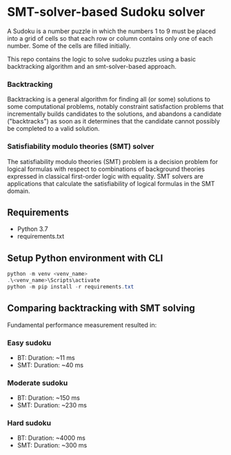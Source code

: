 # SMT-solver-based Sudoku solver 

A Sudoku is a number puzzle in which the numbers 1 to 9 must be placed into a grid of cells
so that each row or column contains only one of each number. 
Some of the cells are filled initially.

This repo contains the logic to solve sudoku puzzles using a basic backtracking algorithm
and an smt-solver-based approach. 

### Backtracking
Backtracking is a general algorithm for finding all (or some) solutions to some computational 
problems, notably constraint satisfaction problems 
that incrementally builds candidates to the solutions, and abandons a candidate ("backtracks") 
as soon as it determines that the candidate cannot possibly be completed to a valid solution.

### Satisfiability modulo theories (SMT) solver
The satisfiability modulo theories (SMT) problem is a decision problem for logical formulas
with respect to combinations of background theories expressed in classical first-order logic with equality.
SMT solvers are applications that calculate the satisfiability of logical formulas in the SMT domain. 

## Requirements 

- Python 3.7
- requirements.txt

## Setup Python environment with CLI

```powershell
python -m venv <venv_name>
.\<venv_name>\Scripts\activate
python -m pip install -r requirements.txt
```

## Comparing backtracking with SMT solving

Fundamental performance measurement resulted in:

### Easy sudoku

- BT:  Duration: ~11 ms
- SMT: Duration: ~40 ms

### Moderate sudoku

- BT:  Duration: ~150 ms
- SMT: Duration: ~230 ms

### Hard sudoku

- BT:  Duration: ~4000 ms
- SMT: Duration: ~300 ms
